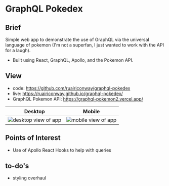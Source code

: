# GraphQL Pokedex

## Brief
Simple web app to demonstrate the use of GraphQL via the universal language of pokemon (I'm not a superfan, I just wanted to work with the API for a laugh).
- Built using React, GraphQL, Apollo, and the Pokemon API.

## View
- code: https://github.com/ruairiconway/graphql-pokedex
- live: https://ruairiconway.github.io/graphql-pokedex/
- GraphQL Pokemon API: https://graphql-pokemon2.vercel.app/

| Desktop | Mobile |
|---------|--------|
| ![desktop view of app](tbd) | ![mobile view of app](tbd) |

## Points of Interest
- Use of Apollo React Hooks to help with queries

## to-do's
- styling overhaul